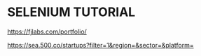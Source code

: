 # SELENIUM TUTORIAL
https://fjlabs.com/portfolio/ 

https://sea.500.co/startups?filter=1&region=&sector=&platform=
